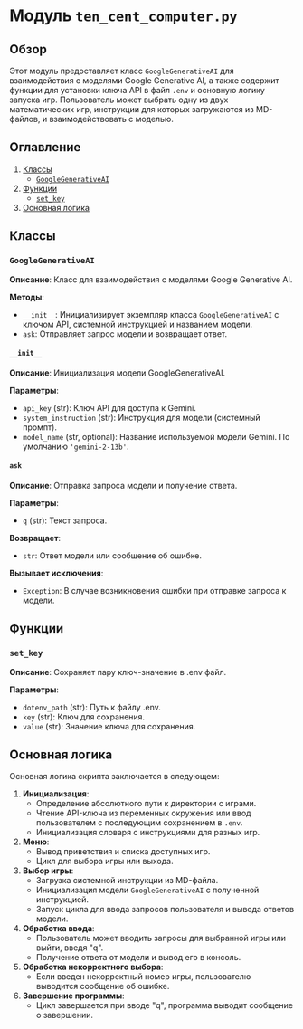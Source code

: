 # Модуль `ten_cent_computer.py`

## Обзор

Этот модуль предоставляет класс `GoogleGenerativeAI` для взаимодействия с моделями Google Generative AI, а также содержит функции для установки ключа API в файл `.env` и основную логику запуска игр. Пользователь может выбрать одну из двух математических игр, инструкции для которых загружаются из MD-файлов, и взаимодействовать с моделью.

## Оглавление

1. [Классы](#Классы)
    - [`GoogleGenerativeAI`](#GoogleGenerativeAI)
2. [Функции](#Функции)
    - [`set_key`](#set_key)
3. [Основная логика](#Основная-логика)

## Классы

### `GoogleGenerativeAI`

**Описание**: Класс для взаимодействия с моделями Google Generative AI.

**Методы**:
- `__init__`: Инициализирует экземпляр класса `GoogleGenerativeAI` с ключом API, системной инструкцией и названием модели.
- `ask`: Отправляет запрос модели и возвращает ответ.

#### `__init__`

**Описание**: Инициализация модели GoogleGenerativeAI.

**Параметры**:
- `api_key` (str): Ключ API для доступа к Gemini.
- `system_instruction` (str): Инструкция для модели (системный промпт).
- `model_name` (str, optional): Название используемой модели Gemini. По умолчанию `'gemini-2-13b'`.

#### `ask`

**Описание**: Отправка запроса модели и получение ответа.

**Параметры**:
- `q` (str): Текст запроса.

**Возвращает**:
- `str`: Ответ модели или сообщение об ошибке.

**Вызывает исключения**:
- `Exception`: В случае возникновения ошибки при отправке запроса к модели.

## Функции

### `set_key`

**Описание**: Сохраняет пару ключ-значение в .env файл.

**Параметры**:
- `dotenv_path` (str): Путь к файлу .env.
- `key` (str): Ключ для сохранения.
- `value` (str): Значение ключа для сохранения.

## Основная логика

Основная логика скрипта заключается в следующем:

1. **Инициализация**:
   - Определение абсолютного пути к директории с играми.
   - Чтение API-ключа из переменных окружения или ввод пользователем с последующим сохранением в `.env`.
   - Инициализация словаря с инструкциями для разных игр.
2. **Меню**:
   - Вывод приветствия и списка доступных игр.
   - Цикл для выбора игры или выхода.
3. **Выбор игры**:
   - Загрузка системной инструкции из MD-файла.
   - Инициализация модели `GoogleGenerativeAI` с полученной инструкцией.
   - Запуск цикла для ввода запросов пользователя и вывода ответов модели.
4. **Обработка ввода**:
   - Пользователь может вводить запросы для выбранной игры или выйти, введя "q".
   - Получение ответа от модели и вывод его в консоль.
5. **Обработка некорректного выбора**:
   - Если введен некорректный номер игры, пользователю выводится сообщение об ошибке.
6. **Завершение программы**:
   - Цикл завершается при вводе "q", программа выводит сообщение о завершении.